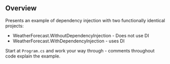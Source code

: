﻿## Overview

Presents an example of dependency injection with two functionally identical projects:
* WeatherForecast.WithoutDependencyInjection - Does not use DI
* WeatherForecast.WithDependencyInjection - uses DI

Start at `Program.cs` and work your way through - comments throughout code explain the example.
